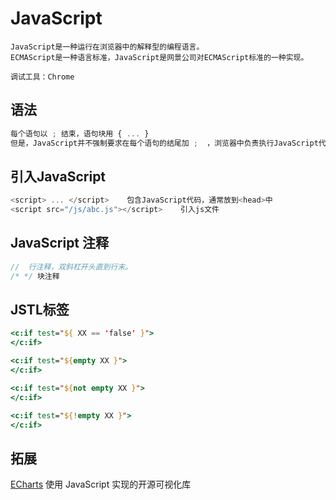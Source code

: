 # JavaScript
```text
JavaScript是一种运行在浏览器中的解释型的编程语言。
ECMAScript是一种语言标准，JavaScript是网景公司对ECMAScript标准的一种实现。

调试工具：Chrome
```

## 语法
```javascript
每个语句以 ; 结束，语句块用 { ... }
但是，JavaScript并不强制要求在每个语句的结尾加 ;  ，浏览器中负责执行JavaScript代码的引擎会自动在每个语句的结尾补上 ;  。
```

## 引入JavaScript
```javascript
<script> ... </script>    包含JavaScript代码，通常放到<head>中
<script src="/js/abc.js"></script>    引入js文件
```

## JavaScript 注释
```javascript
//  行注释，双斜杠开头直到行末。
/* */ 块注释
```

## JSTL标签
```jsp
<c:if test="${ XX == 'false' }">
</c:if>

<c:if test="${empty XX }">
</c:if>

<c:if test="${not empty XX }">
</c:if>

<c:if test="${!empty XX }">
</c:if>
```

## 拓展
[ECharts](/echarts.md) 使用 JavaScript 实现的开源可视化库